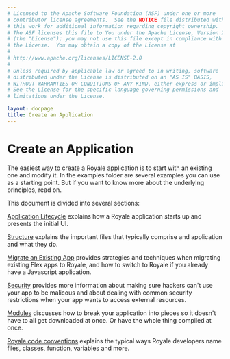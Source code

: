 ```yaml
---
# Licensed to the Apache Software Foundation (ASF) under one or more
# contributor license agreements.  See the NOTICE file distributed with
# this work for additional information regarding copyright ownership.
# The ASF licenses this file to You under the Apache License, Version 2.0
# (the "License"); you may not use this file except in compliance with
# the License.  You may obtain a copy of the License at
# 
# http://www.apache.org/licenses/LICENSE-2.0
# 
# Unless required by applicable law or agreed to in writing, software
# distributed under the License is distributed on an "AS IS" BASIS,
# WITHOUT WARRANTIES OR CONDITIONS OF ANY KIND, either express or implied.
# See the License for the specific language governing permissions and
# limitations under the License.

layout: docpage
title: Create an Application
---
```

# Create an Application

The easiest way to create a Royale application is to start with an existing one and modify it.  In the examples folder are several examples you can use as a starting point.  But if you want to know more about the underlying principles, read on.

This document is divided into several sections:

[Application Lifecycle](create-an-application/application-lifecycle.html) explains how a Royale application starts up and presents the initial UI.

[Structure](create-an-application/application-structure.html) explains the important files that typically comprise and application and what they do.

[Migrate an Existing App](create-an-application/migrate-an-existing-app.html) provides strategies and techniques when migrating existing Flex apps to Royale, and how to switch to Royale if you already have a Javascript application.

[Security](create-an-application/security.html) provides more information about making sure hackers can't use your app to be malicous and about dealing with common security restrictions when your app wants to access external resources.

[Modules](create-an-application/modules.html) discusses how to break your application into pieces so it doesn't have to all get downloaded at once.  Or have the whole thing compiled at once.

[Royale code conventions](create-an-application/royale-code-conventions.html) explains the typical ways Royale developers name files, classes, function, variables and more.
